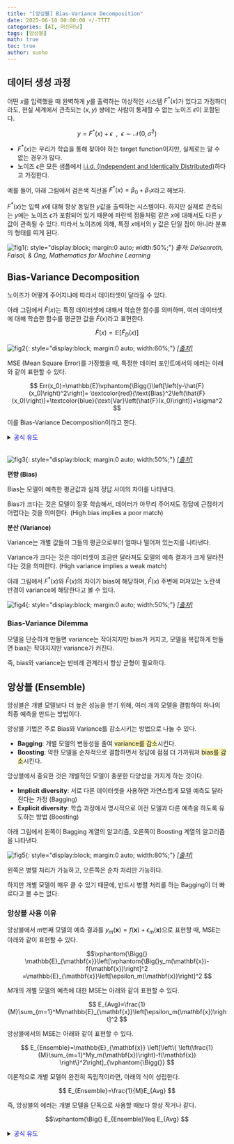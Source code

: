 ```yaml
---
title: "[앙상블] Bias-Variance Decomposition"
date: 2025-06-10 00:00:00 +/-TTTT
categories: [AI, 머신러닝]
tags: [앙상블]
math: true
toc: true
author: sunho
---
```


## 데이터 생성 과정

어떤 $x$를 입력했을 때 완벽하게 $y$를 출력하는 이상적인 시스템 $F^*(x)$가 있다고 가정하더라도, 현실 세계에서 관측되는 $(x,y)$ 쌍에는 사람이 통제할 수 없는 노이즈 $\epsilon$이 포함된다.

$$
y=F^*(x)+\epsilon~~,~~\epsilon\sim\mathcal{N}(0,\sigma^2)
$$

- $F^*(x)$는 우리가 학습을 통해 찾아야 하는 target function이지만, 실제로는 알 수 없는 경우가 많다.
- 노이즈 $\epsilon$은 모든 샘플에서 [i.i.d. (Independent and Identically Distributed)](https://suniverse77.github.io/posts/Central/#%EB%8F%85%EB%A6%BD-%ED%95%AD%EB%93%B1-%EB%B6%84%ED%8F%AC-iid---independent-and-identically-distributed)하다고 가정한다.

예를 들어, 아래 그림에서 검은색 직선을 $F^*(x)=\beta_0+\beta_1 x$라고 해보자.

$F^*(x)$는 입력 $x$에 대해 항상 동일한 $y$값을 출력하는 시스템이다. 하지만 실제로 관측되는 $y$에는 노이즈 $\epsilon$가 포함되어 있기 때문에 파란색 점들처럼 같은 $x$에 대해서도 다른 $y$값이 관측될 수 있다. 따라서 노이즈에 의해, 특정 $x$에서의 $y$ 값은 단일 점이 아니라 분포의 형태를 띠게 된다.

![fig1](ml/10-1.png){: style="display:block; margin:0 auto; width:50%;"}
_출처: Deisenroth, Faisal, & Ong, <i>Mathematics for Machine Learning</i>_

## Bias-Variance Decomposition

노이즈가 어떻게 주어지냐에 따라서 데이터셋이 달라질 수 있다.

아래 그림에서 $\hat{F}(x)$는 특정 데이터셋에 대해서 학습한 함수를 의미하며, 여러 데이터셋에 대해 학습한 함수를 평균한 값을 $\bar{F}(x)$라고 표현한다.

$$
\bar{F}(x)=\mathbb{E}\left[\hat{F}_D(x)\right]
$$

![fig2](ml/10-2.png){: style="display:block; margin:0 auto; width:60%;"}
_[[출처]](https://junstar92.github.io/mml-study-note/2022/08/15/ch8-1.html)_

MSE (Mean Square Error)를 가정했을 때, 특정한 데이터 포인트에서의 에러는 아래와 같이 표현할 수 있다.

$$
Err(x_0)=\mathbb{E}\vphantom{\Bigg(}\left[\left(y-\hat{F}(x_0)\right)^2\right]=
\textcolor{red}{\text{Bias}^2\left(\hat{F}(x_0)\right)}+\textcolor{blue}{\text{Var}\left(\hat{F}(x_0)\right)}+\sigma^2
$$

이를 Bias-Variance Decomposition이라고 한다.

<details>
<summary><font color='#0000FF'>공식 유도</font></summary>
<div markdown="1">

**1. $y=F^*(x)+\epsilon$ 치환**

$$
\mathbb{E}\vphantom{\Bigg(}\left[\left(y-\hat{F}(x_0)\right)^2\right]
=\mathbb{E}\left[\left(F^*(x_0)+\epsilon-\hat{F}(x_0)\right)^2\right]
$$

<br>

**2. $\mathbb{E}\left[(A+B)^2\right]=\mathbb{E}\left[A^2\right]+\mathbb{E}\left[B^2\right]+2\mathbb{E}\left[AB\right]$ 공식 사용**

$A=F^*(x_0)-\hat{F}(x_0)$ , $B=\epsilon$로 가정하고 전개

이때, $\epsilon\sim\mathcal{N}(0,\sigma)$이므로, $\mathbb{E}[\epsilon]=0$이다. 따라서 아래 식에서 $\mathbb{E}[AB]=0$이다.

$$
\begin{aligned}
\mathbb{E}\vphantom{\Bigg(}\left[\left(\underbrace{F^*(x_0)-\hat{F}(x_0)}_A+\underbrace{\epsilon}_B\right)^2\right]
=\mathbb{E}\left[\underbrace{\left(F^*(x_0)-\hat{F}(x_0)\right)^2}_{A^2}\right]
+\mathbb{E}\left[\underbrace{\epsilon^2}_{B^2}\right]\\
=\mathbb{E}\left[\left(F^*(x_0)-\hat{F}(x_0)\right)^2\right]+\sigma^2~~~~~~~~~~~~~
\end{aligned}
$$

<br>

**3. $\bar{F}(x_0)$를 더하고 뺌**

$$
\mathbb{E}\left[\left(F^*(x_0)-\hat{F}(x_0)\right)^2\right]
=\mathbb{E}\left[\left(F^*(x_0)-\bar{F}(x_0)+\bar{F}(x_0)-\hat{F}(x_0)\right)^2\right]+\sigma^2
$$

<br>

**4. $\mathbb{E}\left[(A+B)^2\right]=\mathbb{E}\left[A^2\right]+\mathbb{E}\left[B^2\right]+2\mathbb{E}\left[AB\right]$ 공식 사용**

$A=F^*(x_0)-\bar{F}(x_0)$ , $B=\bar{F}(x_0)-\hat{F}(x_0)$로 가정하고 전개

이때, $\mathbb{E}\left[\bar{F}(x_0)-\hat{F}(x_0)\right]=0$이다.  따라서 아래 식에서 $\mathbb{E}[AB]=0$이다.

$$
\begin{aligned}
\mathbb{E}\vphantom{\Bigg(}\left[\left(\underbrace{F^*(x_0)-\bar{F}(x_0)}_A+\underbrace{\bar{F}(x_0)-\hat{F}(x_0)}_B\right)^2\right]+\sigma^2~~~~~~~~~~~~~~~~~\\
=\mathbb{E}\vphantom{\Bigg(}\left[\underbrace{\left(F^*(x_0)-\bar{F}(x_0)\right)^2}_{A^2}\right]
+\mathbb{E}\left[\underbrace{\left(\bar{F}(x_0)-\hat{F}(x_0)\right)^2}_{B^2}\right]+\sigma^2
\end{aligned}
$$

<br>

**5. Bias와 Variance로 표현**

$$
\mathbb{E}\vphantom{\Bigg(}\left[\left(F^*(x_0)-\bar{F}(x_0)\right)^2\right]
+\mathbb{E}\left[\left(\bar{F}(x_0)-\hat{F}(x_0)\right)^2\right]+\sigma^2
=\textcolor{red}{\text{Bias}^2\left(\hat{F}(x_0)\right)}+\textcolor{blue}{\text{Var}^2\left(\hat{F}(x_0)\right)}+\sigma^2
$$

---

</div>
</details>
<br>

![fig3](ml/10-3.png){: style="display:block; margin:0 auto; width:50%;"}
_[[출처]](https://github.com/pilsung-kang/Business-Analytics-IME654-/blob/master/04%20Ensemble%20Learning/04-2_Ensemble%20Learning_Bias-Variance%20Decomposition.pdf)_

**편향 (Bias)**

Bias는 모델이 예측한 평균값과 실제 정답 사이의 차이를 나타낸다.

Bias가 크다는 것은 모델이 잘못 학습해서, 데이터가 아무리 주어져도 정답에 근접하기 어렵다는 것을 의미한다. (High bias implies a poor match)

**분산 (Variance)**

Variance는 개별 값들이 그들의 평균으로부터 얼마나 떨어져 있는지를 나타낸다.

Variance가 크다는 것은 데이터셋이 조금만 달라져도 모델의 예측 결과가 크게 달라진다는 것을 의미한다. (High variance implies a weak match)

아래 그림에서 $F^*(x)$와 $\bar{F}(x)$의 차이가 bias에 해당하며, $\bar{F}(x)$ 주변에 퍼져있는 노란색 반경이 variance에 해당한다고 볼 수 있다.

![fig4](ml/10-4.png){: style="display:block; margin:0 auto; width:50%;"}
_[[출처]](https://github.com/pilsung-kang/Business-Analytics-IME654-/blob/master/04%20Ensemble%20Learning/04-2_Ensemble%20Learning_Bias-Variance%20Decomposition.pdf)_

### Bias-Variance Dilemma

모델을 단순하게 만들면 variance는 작아지지만 bias가 커지고, 모델을 복잡하게 만들면 bias는 작아지지만 variance가 커진다.

즉, bias와 variance는 반비례 관계라서 항상 균형이 필요하다.

## 앙상블 (Ensemble)

앙상블은 개별 모델보다 더 높은 성능을 얻기 위해, 여러 개의 모델을 결합하여 하나의 최종 예측을 만드는 방법이다.

앙상블 기법은 주로 Bias와 Variance를 감소시키는 방법으로 나눌 수 있다.

- **Bagging**: 개별 모델의 변동성을 줄여 <span style="background-color:#fff5b1">variance를 감소</span>시킨다.
- **Boosting**: 약한 모델을 순차적으로 결합하면서 정답에 점점 더 가까워져 <span style="background-color:#fff5b1">bias를 감소</span>시킨다.

앙상블에서 중요한 것은 개별적인 모델이 충분한 다양성을 가지게 하는 것이다.

- **Implicit diversity**: 서로 다른 데이터셋을 사용하면 자연스럽게 모델 예측도 달라진다는 가정 (Bagging)
- **Explicit diversity**: 학습 과정에서 명시적으로 이전 모델과 다른 예측을 하도록 유도하는 방법 (Boosting)

아래 그림에서 왼쪽이 Bagging 계열의 알고리즘, 오른쪽이 Boosting 계열의 알고리즘을 나타낸다.

![fig5](ml/10-5.png){: style="display:block; margin:0 auto; width:80%;"}
_[[출처]](https://github.com/pilsung-kang/Business-Analytics-IME654-/blob/master/04%20Ensemble%20Learning/04-2_Ensemble%20Learning_Bias-Variance%20Decomposition.pdf)_

왼쪽은 병렬 처리가 가능하고, 오른쪽은 순차 처리만 가능하다.

하지만 개별 모델이 매우 클 수 있기 때문에, 반드시 병렬 처리를 하는 Bagging이 더 빠르다고 볼 수는 없다.

### 앙상블 사용 이유

앙상블에서 $m$번째 모델의 예측 결과를 $y_m(\mathbf{x})=f(\mathbf{x})+\epsilon_m(\mathbf{x})$으로 표현할 때, MSE는 아래와 같이 표현할 수 있다.

$$\vphantom{\Bigg(}
\mathbb{E}_{\mathbf{x}}\left[\vphantom{\Big(}y_m(\mathbf{x})-f(\mathbf{x})\right]^2
=\mathbb{E}_{\mathbf{x}}\left[\epsilon_m(\mathbf{x})\right]^2
$$

$M$개의 개별 모델의 예측에 대한 MSE는 아래와 같이 표현할 수 있다.

$$
E_{Avg}=\frac{1}{M}\sum_{m=1}^M\mathbb{E}_{\mathbf{x}}\left[\epsilon_m(\mathbf{x})\right]^2
$$

앙상블에서의 MSE는 아래와 같이 표현할 수 있다.

$$
E_{Ensemble}=\mathbb{E}_{\mathbf{x}}
\left[\left\{
\left(\frac{1}{M}\sum_{m=1}^My_m(\mathbf{x})\right)-f(\mathbf{x})
\right\}^2\right]_{\vphantom{\Bigg(}}
$$

이론적으로 개별 모델이 완전히 독립적이라면, 아래의 식이 성립한다.

$$
E_{Ensemble}=\frac{1}{M}E_{Avg}
$$

즉, 앙상블의 에러는 개별 모델을 단독으로 사용할 때보다 항상 작거나 같다.

$$\vphantom{\Big(}
E_{Ensemble}\leq E_{Avg}
$$

<details>
<summary><font color='#0000FF'>공식 유도</font></summary>
<div markdown="1">

앙상블에서의 MSE 식을 아래와 같이 정리할 수 있다.

$$
\begin{aligned}
\left(\frac{1}{M}\sum_{m=1}^My_m(\mathbf{x})\right)-f(\mathbf{x})
=\frac{1}{M}\sum_{m=1}^M\left(f(\mathbf{x})+\epsilon_m(\mathbf{x})\right)-f(\mathbf{x})\\
=f(\mathbf{x})+\frac{1}{M}\sum_{m=1}^M\epsilon_m(\mathbf{x})-f(\mathbf{x})~~~\\
=\frac{1}{M}\sum_{m=1}^M\epsilon_m(\mathbf{x})~~~~~~~~~~~~~~~~~~~~~~~~~~~~
\end{aligned}
$$

$$
E_{Ensemble}=\mathbb{E}_{\mathbf{x}}
\left[\left(
\frac{1}{M}\sum_{m=1}^M\epsilon_m(\mathbf{x})
\right)^2\right]_{\vphantom{\Bigg(}}
=\frac{1}{M^2}\mathbb{E}_{\mathbf{x}}
\left[\left(
\sum_{m=1}^M\epsilon_m(\mathbf{x})
\right)^2\right]_{\vphantom{\Bigg(}}
$$

노이즈 $\epsilon$은 $\mathcal{N}(0,1)$을 따르고, i.i.d를 따른다고 가정했으므로, 아래의 식이 성립한다.

$$
\begin{cases}
\mathbb{E}_{\mathbf{x}}\left[\epsilon_m(\mathbf{x})\right]=0\\
\mathbb{E}_{\mathbf{x}}\left[\epsilon_m(\mathbf{x})\epsilon_l(\mathbf{x})\right]=0&,~~m\neq l
\end{cases}
$$

위의 조건을 이용하면, 앙상블에서의 MSE 식을 아래와 같이 정리할 수 있다.

$$
E_{Ensemble}=\frac{1}{M^2}\mathbb{E}_{\mathbf{x}}
\left[
\sum_{m=1}^M\epsilon_m(\mathbf{x})
^2\right]_{\vphantom{\Bigg(}}
=\frac{1}{M^2}
\sum_{m=1}^M\mathbb{E}_{\mathbf{x}}\left[\epsilon_m(\mathbf{x})
^2\right]_{\vphantom{\Bigg(}}
$$

최종적으로 도출된 MSE는 각각 아래와 같다.

$$
E_{Avg}=\frac{1}{M}\sum_{m=1}^M\mathbb{E}_{\mathbf{x}}\left[\epsilon_m(\mathbf{x})\right]^2~~,~~
E_{Ensemble}=\frac{1}{M^2}
\sum_{m=1}^M\mathbb{E}_{\mathbf{x}}\left[\epsilon_m(\mathbf{x})
^2\right]_{\vphantom{\Bigg(}}
$$

따라서, 아래의 관계가 성립하게 된다.

$$
E_{Ensemble}=\frac{1}{M}E_{Avg}
$$

---

</div>
</details>
